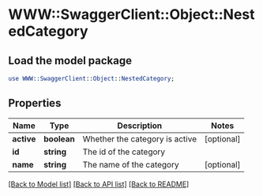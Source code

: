 # WWW::SwaggerClient::Object::NestedCategory

## Load the model package
```perl
use WWW::SwaggerClient::Object::NestedCategory;
```

## Properties
Name | Type | Description | Notes
------------ | ------------- | ------------- | -------------
**active** | **boolean** | Whether the category is active | [optional] 
**id** | **string** | The id of the category | 
**name** | **string** | The name of the category | [optional] 

[[Back to Model list]](../README.md#documentation-for-models) [[Back to API list]](../README.md#documentation-for-api-endpoints) [[Back to README]](../README.md)


